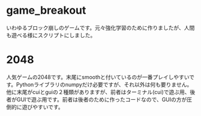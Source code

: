# game_breakout
いわゆるブロック崩しのゲームです。元々強化学習のために作りましたが、人間も遊べる様にスクリプトにしました。

# 2048
人気ゲームの2048です。末尾にsmoothと付いているのが一番プレイしやすいです。Pythonライブラリのnumpyだけ必要ですが、それ以外は何も要りません。他に末尾がcuiとguiの２種類がありますが、前者はターミナル(cui)で遊ぶ用、後者がGUIで遊ぶ用です。前者は後者のために作ったコードなので、GUIの方が圧倒的に遊びやすいです。
